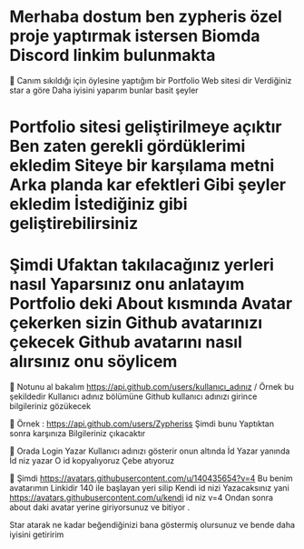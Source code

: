 # Merhaba dostum ben zypheris özel proje yaptırmak istersen Biomda Discord linkim bulunmakta 

🚀 Canım sıkıldığı için öylesine yaptığım bir Portfolio Web sitesi dir Verdiğiniz star a göre Daha iyisini yaparım bunlar basit şeyler

# Portfolio sitesi geliştirilmeye açıktır Ben zaten gerekli gördüklerimi ekledim Siteye bir karşılama metni Arka planda kar efektleri Gibi şeyler ekledim İstediğiniz gibi geliştirebilirsiniz


#  Şimdi Ufaktan takılacağınız yerleri nasıl Yaparsınız onu anlatayım Portfolio deki About kısmında Avatar çekerken sizin Github avatarınızı çekecek Github avatarını nasıl alırsınız onu söylicem 

📝 Notunu al bakalım https://api.github.com/users/kullanıcı_adınız  /  Örnek bu şekildedir Kullanıcı adınız bölümüne Github kullanıcı adınızı girince bilgileriniz gözükecek 

📝 Örnek : https://api.github.com/users/Zypheriss Şimdi bunu Yaptıktan sonra karşınıza Bilgileriniz çıkacaktır 

📝 Orada Login Yazar Kullanıcı adınızı gösterir onun altında İd Yazar yanında İd niz yazar O id kopyalıyoruz Çebe atıyoruz

📝  Şimdi https://avatars.githubusercontent.com/u/140435654?v=4  Bu benim avatarımın Linkidir 140 ile başlayan yeri silip Kendi id nizi Yazacaksınız yani https://avatars.githubusercontent.com/u/kendi id niz  v=4 Ondan sonra about daki avatar yerine  giriyorsunuz ve bitiyor .

Star atarak ne kadar beğendiğinizi bana göstermiş olursunuz ve bende daha iyisini getiririm